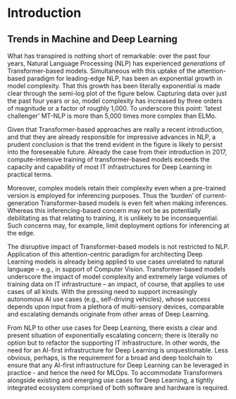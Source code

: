 # Introduction 

## Trends in Machine and Deep Learning 

What has transpired is nothing short of remarkable: over the past four years, Natural Language Processing (NLP) has experienced _generations_ of Transformer-based models. Simultaneous with this uptake of the attention-based paradigm for leading-edge NLP, has been an exponential growth in model complexity.  That this growth has been literally exponential is made clear through the semi-log plot of the figure below.  Capturing data over just the past four years or so, model complexity has increased by three orders of magnitude or a factor of roughly 1,000. To underscore this point: ‘latest challenger’ MT-NLP is more than 5,000 times more complex than ELMo.  

Given that Transformer-based approaches are really a recent introduction, and that they are already responsible for impressive advances in NLP, a prudent conclusion is that the trend evident in the figure is likely to persist into the foreseeable future. Already the case from their introduction in 2017, compute-intensive training of transformer-based models exceeds the capacity and capability of most IT infrastructures for Deep Learning in practical terms.

Moreover, complex models retain their complexity even when a pre-trained version is employed for inferencing purposes. Thus the ‘burden’ of current-generation Transformer-based models is even felt when making inferences. Whereas this inferencing-based concern may not be as potentially debilitating as that relating to training, it is unlikely to be inconsequential. Such concerns may, for example, limit deployment options for inferencing at the edge.

The disruptive impact of Transformer-based models is not restricted to NLP. Application of this attention-centric paradigm for architecting Deep Learning models is already being applied to use cases unrelated to natural language – e.g., in support of Computer Vision. Transformer-based models underscore the impact of model complexity and extremely large volumes of training data on IT infrastructure – an impact, of course, that applies to use cases of all kinds. With the pressing need to support increasingly autonomous AI use cases (e.g., self-driving vehicles), whose success depends upon input from a plethora of multi-sensory devices, comparable and escalating demands originate from other areas of Deep Learning.  

From NLP to other use cases for Deep Learning, there exists a clear and present situation of exponentially escalating concern; there is literally no option but to refactor the supporting IT infrastructure. In other words, the need for an AI-first infrastructure for Deep Learning is unquestionable. Less obvious, perhaps, is the requirement for a broad and deep toolchain to ensure that any AI-first infrastructure for Deep Learning can be leveraged in practice - and hence the need for MLOps. To accommodate Transformers alongside existing and emerging use cases for Deep Learning, a tightly integrated ecosystem comprised of both software and hardware is required. 